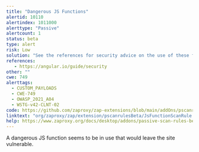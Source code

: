 ```yaml
---
title: "Dangerous JS Functions"
alertid: 10110
alertindex: 1011000
alerttype: "Passive"
alertcount: 1
status: beta
type: alert
risk: Low
solution: "See the references for security advice on the use of these functions."
references:
   - https://angular.io/guide/security
other: ""
cwe: 749
alerttags: 
  - CUSTOM_PAYLOADS
  - CWE-749
  - OWASP_2021_A04
  - WSTG-v42-CLNT-02
code: https://github.com/zaproxy/zap-extensions/blob/main/addOns/pscanrulesBeta/src/main/java/org/zaproxy/zap/extension/pscanrulesBeta/JsFunctionScanRule.java
linktext: "org/zaproxy/zap/extension/pscanrulesBeta/JsFunctionScanRule.java"
help: https://www.zaproxy.org/docs/desktop/addons/passive-scan-rules-beta/#id-10110
---
```

A dangerous JS function seems to be in use that would leave the site vulnerable.
